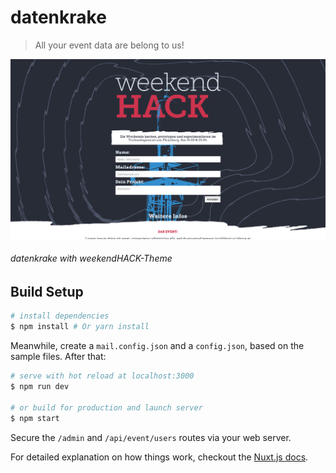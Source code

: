 # datenkrake

> All your event data are belong to us!

![](/doc/img/weekendhack-theme.png)
###### datenkrake with weekendHACK-Theme

## Build Setup

``` bash
# install dependencies
$ npm install # Or yarn install
```
Meanwhile, create a `mail.config.json` and a `config.json`, based on the sample files. After that:

```bash
# serve with hot reload at localhost:3000
$ npm run dev

# or build for production and launch server
$ npm start

```

Secure the `/admin` and `/api/event/users` routes via your web server.

For detailed explanation on how things work, checkout the [Nuxt.js docs](https://github.com/nuxt/nuxt.js).
